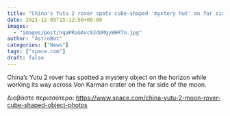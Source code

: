 ```yaml
---
title: "China's Yutu 2 rover spots cube-shaped 'mystery hut' on far side of the moon"
date: 2021-12-05T15:12:50+00:00
images:
  - "images/post/nqaPRaGAvc9JdUMqyWHRTn.jpg"
author: "AstroBot"
categories: ["News"]
tags: ["space.com"]
draft: false
---
```


China’s Yutu 2 rover has spotted a mystery object on the horizon while working its way across Von Kármán crater on the far side of the moon. 

Διαβάστε περισσότερα: https://www.space.com/china-yutu-2-moon-rover-cube-shaped-object-photos
